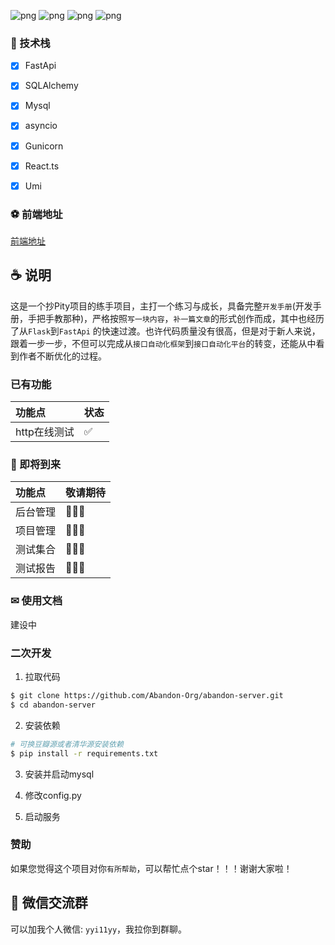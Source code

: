 ![png](https://img.shields.io/badge/Python-3.8+-green)
![png](https://img.shields.io/badge/React-17+-blue)
![png](https://img.shields.io/badge/FastApi-green)
![png](https://img.shields.io/badge/contributors-3-green)

### 🎉 技术栈

- [x]  FastApi
- [x]  SQLAlchemy
- [x]  Mysql
- [x]  asyncio
- [x]  Gunicorn
- [x]  React.ts
- [x]  Umi


### ⚽ 前端地址

  [前端地址](https://github.com/Abandon-Org/abandon-server)


## ☕ 说明

这是一个抄Pity项目的练手项目，主打一个练习与成长，具备完整`开发手册`(开发手册，手把手教那种)，严格按照`写一块内容`，`补一篇文章`的形式创作而成，其中也经历了从`Flask`到`FastApi`
的快速过渡。也许代码质量没有很高，但是对于新人来说，跟着一步一步，不但可以完成从`接口自动化框架`到`接口自动化平台`的转变，还能从中看到作者不断优化的过程。

### 已有功能

| 功能点            | 状态  |
|:---------------|:----|
| http在线测试         | ✅   |


### 🚚 即将到来

| 功能点          | 敬请期待 |
|:-------------|:-----|
| 后台管理        | 🎉🎉🎉   |
| 项目管理 | 🎉🎉🎉   |
| 测试集合         | 🎉🎉🎉   |
| 测试报告         | 🎉🎉🎉   |


### ✉ 使用文档

建设中

###  二次开发

1. 拉取代码

```bash
$ git clone https://github.com/Abandon-Org/abandon-server.git
$ cd abandon-server
```

2. 安装依赖

```bash
# 可换豆瓣源或者清华源安装依赖
$ pip install -r requirements.txt
```

3. 安装并启动mysql

4. 修改config.py

5. 启动服务

[comment]: <> (### 😊 已有功能)

[comment]: <> (+ [x] 🔥 完善的用户登录/注册机制，提供第三方&#40;github&#41;登录)

[comment]: <> (- [x] 🀄 完善的项目管理机制)

[comment]: <> (* [x] 🚴 结合FastApi，利用asyncio让Python代码也可以起飞)

[comment]: <> (- [x] 💎 完整的接口测试流程)

[comment]: <> (- [x] 📝 强大的数据构造器, 解决接口数据依赖问题)

[comment]: <> (- [x] 🎨 在线调试http请求，堪比网页版本postman)

[comment]: <> (- [x] 🍷 完善的全局变量机制，拒绝case中的死数据)

[comment]: <> (- [x] 🚀 速度还挺快的)

[comment]: <> (- [x] 🐍 在线redis请求)

[comment]: <> (- [x] 🐎 测试计划/集合)

[comment]: <> (- [x] 🙈 在线数据库ide，数据库管理功能)

[comment]: <> (- [x] 📰 漂亮的邮件通知)

[comment]: <> (- [x] 😹 定时构建测试用例)

[comment]: <> (- [x] 🐧 精美的测试报告展示页面)

### 赞助

如果您觉得这个项目对你`有所帮助`，可以帮忙点个star！！！谢谢大家啦！

## 🎨 微信交流群

可以加我个人微信: `yyi11yy`，我拉你到群聊。